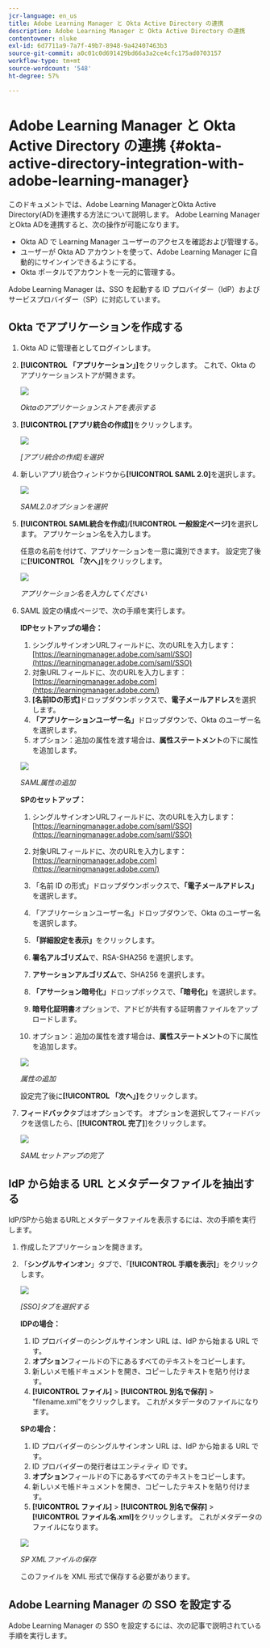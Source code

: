 ```yaml
---
jcr-language: en_us
title: Adobe Learning Manager と Okta Active Directory の連携
description: Adobe Learning Manager と Okta Active Directory の連携
contentowner: nluke
exl-id: 6d7711a9-7a7f-49b7-8948-9a42407463b3
source-git-commit: a0c01c0d691429bd66a3a2ce4cfc175ad0703157
workflow-type: tm+mt
source-wordcount: '548'
ht-degree: 57%

---
```


# Adobe Learning Manager と Okta Active Directory の連携 {#okta-active-directory-integration-with-adobe-learning-manager}

このドキュメントでは、Adobe Learning ManagerとOkta Active Directory(AD)を連携する方法について説明します。 Adobe Learning ManagerとOkta ADを連携すると、次の操作が可能になります。

* Okta AD で Learning Manager ユーザーのアクセスを確認および管理する。
* ユーザーが Okta AD アカウントを使って、Adobe Learning Manager に自動的にサインインできるようにする。
* Okta ポータルでアカウントを一元的に管理する。

Adobe Learning Manager は、SSO を起動する ID プロバイダー（IdP）およびサービスプロバイダー（SP）に対応しています。

## Okta でアプリケーションを作成する

1. Okta AD に管理者としてログインします。
1. **[!UICONTROL 「アプリケーション」]**&#x200B;をクリックします。 これで、Okta のアプリケーションストアが開きます。

   ![](assets/cp-application-store.png)

   *Oktaのアプリケーションストアを表示する*

1. **[!UICONTROL [アプリ統合の作成]]**&#x200B;をクリックします。

   ![](assets/cp-app-integrations.png)

   *[アプリ統合の作成]を選択*

1. 新しいアプリ統合ウィンドウから&#x200B;**[!UICONTROL SAML 2.0]**&#x200B;を選択します。

   ![](assets/cp-saml2.0.png)

   *SAML2.0オプションを選択*

1. **[!UICONTROL SAML統合を作成]**/**[!UICONTROL 一般設定ページ]**&#x200B;を選択します。 アプリケーション名を入力します。

   任意の名前を付けて、アプリケーションを一意に識別できます。 設定完了後に&#x200B;**[!UICONTROL 「次へ」]**&#x200B;をクリックします。

   ![](assets/cp-saml-integration.png)

   *アプリケーション名を入力してください*

1. SAML 設定の構成ページで、次の手順を実行します。

   **IDPセットアップの場合：**

   1. シングルサインオンURLフィールドに、次のURLを入力します： [https://learningmanager.adobe.com/saml/SSO](https://learningmanager.adobe.com/saml/SSO)
   1. 対象URLフィールドに、次のURLを入力します： [https://learningmanager.adobe.com](https://learningmanager.adobe.com/)
   1. **[名前IDの形式]**&#x200B;ドロップダウンボックスで、**電子メールアドレス**&#x200B;を選択します。
   1. **「アプリケーションユーザー名」**&#x200B;ドロップダウンで、Okta のユーザー名を選択します。
   1. オプション：追加の属性を渡す場合は、**属性ステートメント**&#x200B;の下に属性を追加します。

   ![](assets/cp-saml-integration-step1.png)

   *SAML属性の追加*

   **SPのセットアップ：**

   1. シングルサインオンURLフィールドに、次のURLを入力します： [https://learningmanager.adobe.com/saml/SSO](https://learningmanager.adobe.com/saml/SSO)
   1. 対象URLフィールドに、次のURLを入力します： [https://learningmanager.adobe.com](https://learningmanager.adobe.com/)
   1. 「名前 ID の形式」ドロップダウンボックスで、**「電子メールアドレス」**&#x200B;を選択します。
   1. 「アプリケーションユーザー名」ドロップダウンで、Okta のユーザー名を選択します。
   1. **「詳細設定を表示」**&#x200B;をクリックします。
   1. **署名アルゴリズム**&#x200B;で、RSA-SHA256 を選択します。
   1. **アサーションアルゴリズム**&#x200B;で、SHA256 を選択します。
   1. **「アサーション暗号化」**&#x200B;ドロップボックスで、**「暗号化」**&#x200B;を選択します。

   1. **暗号化証明書**&#x200B;オプションで、アドビが共有する証明書ファイルをアップロードします。
   1. オプション：追加の属性を渡す場合は、**属性ステートメント**&#x200B;の下に属性を追加します。

   ![](assets/cp-saml-integration-step2.png)

   *属性の追加*

   設定完了後に&#x200B;**[!UICONTROL 「次へ」]**&#x200B;をクリックします。

1. **フィードバック**&#x200B;タブはオプションです。 オプションを選択してフィードバックを送信したら、[**[!UICONTROL 完了]**]をクリックします。

   ![](assets/cp-saml-integration-step3.png)

   *SAMLセットアップの完了*

## IdP から始まる URL とメタデータファイルを抽出する

IdP/SPから始まるURLとメタデータファイルを表示するには、次の手順を実行します。

1. 作成したアプリケーションを開きます。
1. 「**シングルサインオン**」タブで、「**[!UICONTROL 手順を表示]**」をクリックします。

   ![](assets/cp-prime-sso.png)

   *[SSO]タブを選択する*

   **IDPの場合：**

   1. ID プロバイダーのシングルサインオン URL は、IdP から始まる URL です。
   1. **オプション**&#x200B;フィールドの下にあるすべてのテキストをコピーします。
   1. 新しいメモ帳ドキュメントを開き、コピーしたテキストを貼り付けます。
   1. **[!UICONTROL ファイル]** > **[!UICONTROL 別名で保存]** > &quot;filename.xml&quot;をクリックします。 これがメタデータのファイルになります。

   **SPの場合：**

   1. ID プロバイダーのシングルサインオン URL は、IdP から始まる URL です。
   1. ID プロバイダーの発行者はエンティティ ID です。
   1. **オプション**&#x200B;フィールドの下にあるすべてのテキストをコピーします。
   1. 新しいメモ帳ドキュメントを開き、コピーしたテキストを貼り付けます。
   1. **[!UICONTROL ファイル]** > **[!UICONTROL 別名で保存]** > **[!UICONTROL ファイル名.xml]**&#x200B;をクリックします。 これがメタデータのファイルになります。

   ![](assets/cp-saml-integration-step4.png)

   *SP XMLファイルの保存*

   このファイルを XML 形式で保存する必要があります。

## Adobe Learning Manager の SSO を設定する

Adobe Learning Manager の SSO を設定するには、次の記事で説明されている手順を実行します。

<!--

article not in TOC

[SSO Authentication](/help/migrated/kb/sso-authentication-for-learning-manager.md)
-->
